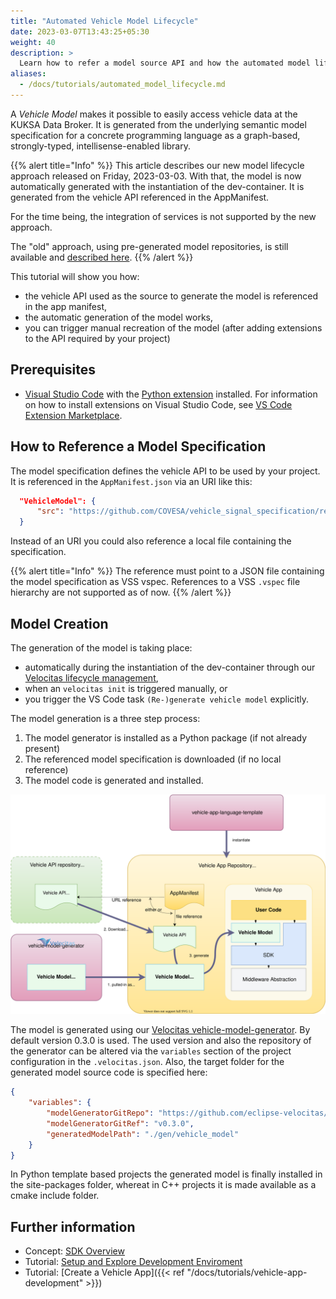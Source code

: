 ```yaml
---
title: "Automated Vehicle Model Lifecycle"
date: 2023-03-07T13:43:25+05:30
weight: 40
description: >
  Learn how to refer a model source API and how the automated model lifecycle is working.
aliases:
  - /docs/tutorials/automated_model_lifecycle.md
---
```


A _Vehicle Model_ makes it possible to easily access vehicle data at the KUKSA Data Broker. It is generated from the underlying semantic model specification for a concrete programming language as a graph-based, strongly-typed, intellisense-enabled library.

{{% alert title="Info" %}} This article describes our new model lifecycle approach released on Friday, 2023-03-03. With that, the model is now automatically generated with the instantiation of the dev-container. It is generated from the vehicle API referenced in the AppManifest.

For the time being, the integration of services is not supported by the new approach.

The "old" approach, using pre-generated model repositories, is still available and [described here](/docs/tutorials/tutorial_how_to_create_a_vehicle_model/).
{{% /alert %}}

This tutorial will show you how:

- the vehicle API used as the source to generate the model is referenced in the app manifest,
- the automatic generation of the model works,
- you can trigger manual recreation of the model (after adding extensions to the API required by your project)

## Prerequisites

- [Visual Studio Code](https://code.visualstudio.com/) with the [Python extension](https://marketplace.visualstudio.com/items?itemName=ms-python.python) installed. For information on how to install extensions on Visual Studio Code, see [VS Code Extension Marketplace](https://code.visualstudio.com/docs/editor/extension-gallery).

## How to Reference a Model Specification

The model specification defines the vehicle API to be used by your project. It is referenced in the `AppManifest.json` via an URI like this: 

  ```json
    "VehicleModel": {
        "src": "https://github.com/COVESA/vehicle_signal_specification/releases/download/v3.0/vss_rel_3.0.json"
    }
  ```

Instead of an URI you could also reference a local file containing the specification.

{{% alert title="Info" %}} The reference must point to a JSON file containing the model specification as VSS vspec. References to a VSS `.vspec` file hierarchy are not supported as of now.
{{% /alert %}}

## Model Creation

The generation of the model is taking place:
* automatically during the instantiation of the dev-container through our [Velocitas lifecycle management](/docs/concepts/lifecycle_management/),
* when an `velocitas init` is triggered manually, or
* you trigger the VS Code task `(Re-)generate vehicle model` explicitly.

The model generation is a three step process:
1. The model generator is installed as a Python package (if not already present)
2. The referenced model specification is downloaded (if no local reference)
3. The model code is generated and installed.

![](./model_lifecycle.svg)

The model is generated using our [Velocitas vehicle-model-generator](https://github.com/eclipse-velocitas/vehicle-model-generator). By default version 0.3.0 is used.
The used version and also the repository of the generator can be altered via the `variables` section of the project configuration in the `.velocitas.json`.
Also, the target folder for the generated model source code is specified here:

```json
{
    "variables": {
        "modelGeneratorGitRepo": "https://github.com/eclipse-velocitas/vehicle-model-generator.git",
        "modelGeneratorGitRef": "v0.3.0",
        "generatedModelPath": "./gen/vehicle_model"
    }
}
```

In Python template based projects the generated model is finally installed in the site-packages folder, whereat in C++ projects it is made available as a cmake include folder.
  
## Further information

- Concept: [SDK Overview](/docs/concepts/vehicle_app_sdk_overview.md)
- Tutorial: [Setup and Explore Development Enviroment](/docs/tutorials/quickstart)
- Tutorial: [Create a Vehicle App]({{< ref "/docs/tutorials/vehicle-app-development" >}})
